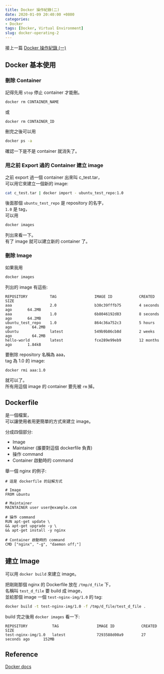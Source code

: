 ```yaml
---
title: Docker 操作紀錄(二)
date: 2020-01-09 20:40:00 +0800
categories:
- Docker
tags: [Docker, Virtual Environment]
slug: docker-operating-2
---
```


接上一篇 [Docker 操作紀錄 (一)](/zh-tw/posts/docker-operating-1.html)

  
## Docker 基本使用
### 刪除 Container
記得先用 ``stop`` 停止 container 才能刪。  
```bash
docker rm CONTAINER_NAME
```
  
或
  
```bash
docker rm CONTAINER_ID
```
<!-- more -->
  
刪完之後可以用  
```bash
docker ps -a
```
確認一下是不是 container 就消失了。 
  
### 用之前 Export 過的 Container 建立 image
之前 export 過一個 container 出來叫 c_test.tar，  
可以用它來建立一個新的 image:  
  
```bash
cat c_test.tar | docker import - ubuntu_test_repo:1.0
```
  
後面那個 ``ubuntu_test_repo`` 是 repository 的名字，  
``1.0`` 是 tag，  
可以用
```bash
docker images
```
  
列出來看一下。  
有了 image 就可以建立新的 container 了。  

### 刪除 Image
如果我用  
```bash
docker images 
```
列出的 image 有這些:  

```
REPOSITORY          TAG                 IMAGE ID            CREATED             SIZE
aaa                 2.0                 b30c39fffb75        4 seconds ago       64.2MB
aaa                 1.0                 6b8046192d83        8 seconds ago       64.2MB
ubuntu_test_repo    1.0                 864c36a752c3        5 hours ago         64.2MB
ubuntu              latest              549b9b86cb8d        2 weeks ago         64.2MB
hello-world         latest              fce289e99eb9        12 months ago       1.84kB
```

要刪除 repository 名稱為 aaa，  
tag 為 1.0 的 image:  
```bash
docker rmi aaa:1.0
```
就可以了。  
所有用這個 image 的 container 要先被 ``rm`` 掉。  

## Dockerfile
是一個檔案，  
可以讓使用者用更簡單的方式來建立 image。  

分成四個部分:  
* Image
* Maintainer (誰要對這個 dockerfile 負責)
* 操作 command
* Container 啟動時的 command

舉一個 nginx 的例子:  
```
# 這是 dockerfile 的註解方式

# Image
FROM ubuntu

# Maintainer
MAINTAINER user user@example.com

# 操作 command
RUN apt-get update \
&& apt-get upgrade -y \
&& apt-get install -y nginx

# Container 啟動時的 command
CMD ["nginx", "-g", "daemon off;"]
```

## 建立 Image
可以用 ``docker build`` 來建立 image。  
  
把剛剛那個 nginx 的 Dockerfile 放在 ``/tmp/d_file`` 下，  
名稱叫 ``test_d_file`` 要 build 成 image，  
並給那個 image 一個 ``test-nginx-img/1.0`` 的 tag:
```bash
docker build -t test-nginx-img/1.0 -f /tmp/d_file/test_d_file .
```
build 完之後用 ``docker images`` 看一下:
```
REPOSITORY           TAG                 IMAGE ID            CREATED             SIZE
test-nginx-img/1.0   latest              7293588d00a9        27 seconds ago      152MB
```

## Reference
[Docker docs](https://docs.docker.com/v17.09/get-started/)

